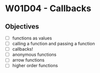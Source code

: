 # W01D04 - Callbacks

## Objectives
- [ ] functions as values
- [ ] calling a function and passing a function
- [ ] callbacks!
- [ ] anonymous functions
- [ ] arrow functions
- [ ] higher order functions
